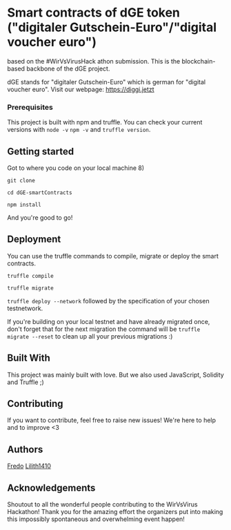 # Smart contracts of dGE token ("digitaler Gutschein-Euro"/"digital voucher euro")
based on the #WirVsVirusHack athon submission.
This is the blockchain-based backbone of the dGE project.

dGE stands for "digitaler Gutschein-Euro" which is german for "digital voucher euro".
Visit our webpage: https://diggi.jetzt

### Prerequisites
This project is built with npm and truffle.
You can check your current versions with
`node -v`
`npm -v`
and `truffle version`.

## Getting started
Got to where you code on your local machine 8)

 `git clone`

 `cd dGE-smartContracts`

 `npm install`

And you're good to go!

## Deployment
You can use the truffle commands to compile, migrate or deploy the smart contracts.

 `truffle compile`

 `truffle migrate`

  `truffle deploy --network` followed by the specification of your chosen testnetwork.

If you're building on your local testnet and have already migrated once, don't forget that for the next migration the command will be `truffle migrate --reset` to clean up all your previous migrations :)

## Built With
This project was mainly built with love. But we also used JavaScript, Solidity and Truffle ;)

## Contributing
If you want to contribute, feel free to raise new issues! We're here to help and to improve <3

## Authors
[Fredo](https://github.com/fredo)
[Lilith1410](https://github.com/lilith1410)


## Acknowledgements
Shoutout to all the wonderful people contributing to the WirVsVirus Hackathon! Thank you for the amazing effort the organizers put into making this impossibly spontaneous and overwhelming event happen!

